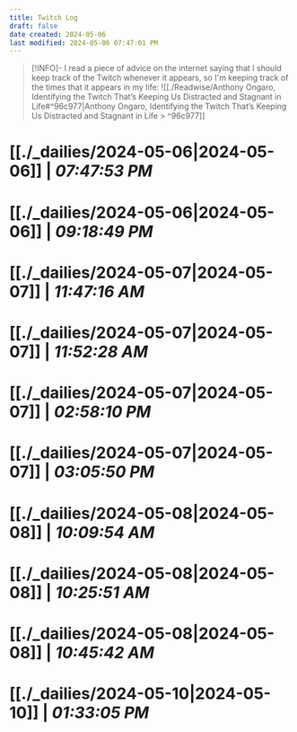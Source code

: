 ```yaml
---
title: Twitch Log
draft: false
date created: 2024-05-06
last modified: 2024-05-06 07:47:01 PM
---
```

>[!INFO]- I read a piece of advice on the internet saying that I should keep track of the Twitch whenever it appears, so I'm keeping track of the times that it appears in my life:
>![[./Readwise/Anthony Ongaro, Identifying the Twitch That’s Keeping Us Distracted and Stagnant in Life#^96c977|Anthony Ongaro, Identifying the Twitch That’s Keeping Us Distracted and Stagnant in Life > ^96c977]]
# **[[./_dailies/2024-05-06|2024-05-06]]** | *07:47:53 PM*
# **[[./_dailies/2024-05-06|2024-05-06]]** | *09:18:49 PM*
# **[[./_dailies/2024-05-07|2024-05-07]]** | *11:47:16 AM*
# **[[./_dailies/2024-05-07|2024-05-07]]** | *11:52:28 AM*
# **[[./_dailies/2024-05-07|2024-05-07]]** | *02:58:10 PM*
# **[[./_dailies/2024-05-07|2024-05-07]]** | *03:05:50 PM*
# **[[./_dailies/2024-05-08|2024-05-08]]** | *10:09:54 AM*
# **[[./_dailies/2024-05-08|2024-05-08]]** | *10:25:51 AM*
# **[[./_dailies/2024-05-08|2024-05-08]]** | *10:45:42 AM*
# **[[./_dailies/2024-05-10|2024-05-10]]** | *01:33:05 PM*